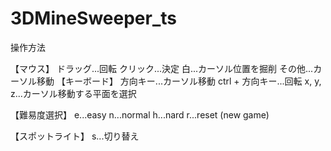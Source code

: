 # 3DMineSweeper_ts

操作方法

【マウス】
ドラッグ...回転
クリック...決定
  白...カーソル位置を掘削
  その他...カーソル移動
【キーボード】
方向キー...カーソル移動
ctrl + 方向キー...回転
x, y, z...カーソル移動する平面を選択

【難易度選択】
e...easy
n...normal
h...nard
r...reset (new game)

【スポットライト】
s...切り替え
